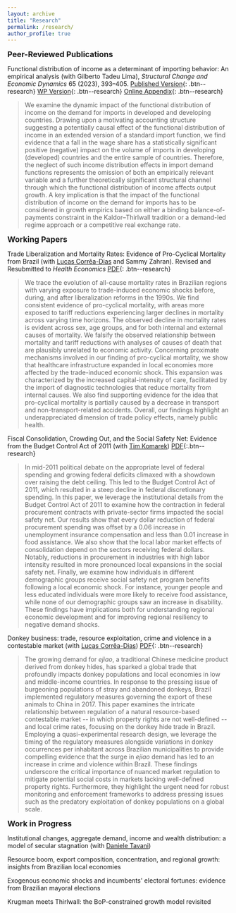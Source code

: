 ```yaml
---
layout: archive
title: "Research"
permalink: /research/
author_profile: true
---
```


<span style="font-size:1.25em; font-weight:bold;">Peer-Reviewed Publications</span>

Functional distribution of income as a determinant of importing behavior: An empirical analysis (with Gilberto Tadeu Lima), *Structural Change and Economic Dynamics* 65 (2023), 393–405. [Published Version](https://doi.org/10.1016/j.strueco.2023.03.008){: .btn--research} [WP Version](/files/pdf/research/wp_cicerolima.pdf){: .btn--research} [Online Appendix](/files/pdf/research/oappendix_cicerolima.pdf){: .btn--research}

> We examine the dynamic impact of the functional distribution of income on the demand for imports in developed and developing countries. Drawing upon a motivating accounting structure suggesting a potentially causal effect of the functional distribution of income in an extended version of a standard import function, we find evidence that a fall in the wage share has a statistically significant positive (negative) impact on the volume of imports in developing (developed) countries and the entire sample of countries. Therefore, the neglect of such income distribution effects in import demand functions represents the omission of both an empirically relevant variable and a further theoretically significant structural channel through which the functional distribution of income affects output growth. A key implication is that the impact of the functional distribution of income on the demand for imports has to be considered in growth empirics based on either a binding balance-of-payments constraint in the Kaldor–Thirlwall tradition or a demand-led regime approach or a competitive real exchange rate.


<span style="font-size:1.25em; font-weight:bold;">Working Papers</span>

Trade Liberalization and Mortality Rates: Evidence of Pro-Cyclical Mortality from Brazil (with [Lucas Corrêa-Dias](https://lucasccdias.github.io/) and Sammy Zahran). Revised and Resubmitted to *Health Economics* [PDF](/files/pdf/research/manuscript_Trade_Mortality_CDZ_wp.pdf){: .btn--research}

> We trace the evolution of all-cause mortality rates in Brazilian regions with varying exposure to trade-induced economic shocks before, during, and after liberalization reforms in the 1990s. We find consistent evidence of pro-cyclical mortality, with areas more exposed to tariff reductions experiencing larger declines in mortality across varying time horizons. The observed decline in mortality rates is evident across sex, age groups, and for both internal and external causes of mortality. We falsify the observed relationship between mortality and tariff reductions with analyses of causes of death that are plausibly unrelated to economic activity. Concerning proximate mechanisms involved in our finding of pro-cyclical mortality, we show that healthcare infrastructure expanded in local economies more affected by the trade-induced economic shock. This expansion was characterized by the increased capital-intensity of care, facilitated by the import of diagnostic technologies that reduce mortality from internal causes. We also find supporting evidence for the idea that pro-cyclical mortality is partially caused by a decrease in transport and non-transport-related accidents. Overall, our findings highlight an underappreciated dimension of trade policy effects, namely public health.

Fiscal Consolidation, Crowding Out, and the Social Safety Net: Evidence from the Budget Control Act of 2011 (with [Tim Komarek](https://sites.google.com/site/timkomarek/))  [PDF](/files/pdf/research/Komarek&Cicero_BCA.pdf){:.btn--research}

> In mid-2011 political debate on the appropriate level of federal spending and growing federal deficits climaxed with a showdown over raising the debt ceiling. This led to the Budget Control Act of 2011, which resulted in a steep decline in federal discretionary spending. In this paper, we leverage the institutional details from the Budget Control Act of 2011 to examine how the contraction in federal procurement contracts with private-sector firms impacted the social safety net. Our results show that every dollar reduction of federal procurement spending was offset by a 0.06 increase in unemployment insurance compensation and less than 0.01 increase in food assistance. We also show that the local labor market effects of consolidation depend on the sectors receiving federal dollars. Notably, reductions in procurement in industries with high labor intensity resulted in more pronounced local expansions in the social safety net. Finally, we examine how individuals in different demographic groups receive social safety net program benefits following a local economic shock. For instance, younger people and less educated individuals were more likely to receive food assistance, while none of our demographic groups saw an increase in disability. These findings have implications both for understanding regional economic development and for improving regional resiliency to negative demand shocks.

Donkey business: trade, resource exploitation, crime and violence in a contestable market (with [Lucas Corrêa-Dias](https://lucasccdias.github.io/))  [PDF](https://osf.io/preprints/osf/qreum){: .btn--research}

>The growing demand for *ejiao*, a traditional Chinese medicine product derived from donkey hides, has sparked a global trade that profoundly impacts donkey populations and local economies in low and middle-income countries. In response to the pressing issue of burgeoning populations of stray and abandoned donkeys, Brazil implemented regulatory measures governing the export of these animals to China in 2017. This paper examines the intricate relationship between regulation of a natural resource-based contestable market -- in which property rights are not well-defined -- and local crime rates, focusing on the donkey hide trade in Brazil. Employing a quasi-experimental research design, we leverage the timing of the regulatory measures alongside variations in donkey occurrences per inhabitant across Brazilian municipalities to provide compelling evidence that the surge in *ejiao* demand has led to an increase in crime and violence within Brazil. These findings underscore the critical importance of nuanced market regulation to mitigate potential social costs in markets lacking well-defined property rights. Furthermore, they highlight the urgent need for robust monitoring and enforcement frameworks to address pressing issues such as the predatory exploitation of donkey populations on a global scale.


<span style="font-size:1.25em; font-weight:bold;"> Work in Progress</span>

Institutional changes, aggregate demand, income and wealth distribution: a model of secular stagnation (with [Daniele Tavani](https://www.danieletavani.com/))

Resource boom, export composition, concentration, and regional growth: insights from Brazilian local economies

Exogenous economic shocks and incumbents' electoral fortunes: evidence from Brazilian mayoral elections

Krugman meets Thirlwall: the BoP-constrained growth model revisited





